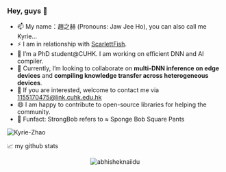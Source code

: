 ### Hey, guys 👋

- 📫 My name：趙之赫 (Pronouns: Jaw Jee Ho), you can also call me Kyrie...
- ⚡ I am in relationship with ️[ScarlettFish](https://media-exp1.licdn.com/dms/image/C5603AQE8W8lkA6DdHg/profile-displayphoto-shrink_800_800/0/1637685463165?e=1666828800&v=beta&t=qrdVFKARcT3JLXerWLGDg0DnMsebptM3RLj6CCDah1w).
- 💬 I’m a PhD student@CUHK. I am working on efficient DNN and AI compiler. 
- 👯 Currently, I’m looking to collaborate on **multi-DNN inference on edge devices** and **compiling knowledge transfer across heterogeneous devices**.
- 🔭 If you are interested, welcome to contact me via 1155170475@link.cuhk.edu.hk
- 😄 I am happy to contribute to open-source libraries for helping the community. 
- 🌱 Funfact: StrongBob refers to ≈ Sponge Bob Square Pants

<p align="left"> <img src="https://komarev.com/ghpvc/?username=Kyrie-Zhao&label=Profile%20views&color=b46cff&style=plastic" alt="Kyrie-Zhao" /> </p>

📈 my github stats

<p align="center"> <img src="https://github-readme-stats.vercel.app/api?username=Kyrie-Zhao&show_icons=true&theme=gotham" alt="abhisheknaiidu" />




